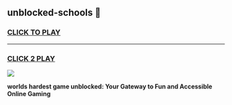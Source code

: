 
## unblocked-schools 👋
<h3>
<a href="https://premium.freeplayer.one?title=unblocked-schools&ref=14F">CLICK TO PLAY</a></h3>
<hr>

<h3>
<a href="https://premium.freeplayer.one?title=unblocked-schools&ref=14F">CLICK 2 PLAY</a>
  
</h3>

<a href="https://premium.freeplayer.one?title=unblocked-schools&ref=12F/"><img src="https://clearcache.store/games.png"></a>


**worlds hardest game unblocked: Your Gateway to Fun and Accessible Online Gaming**
